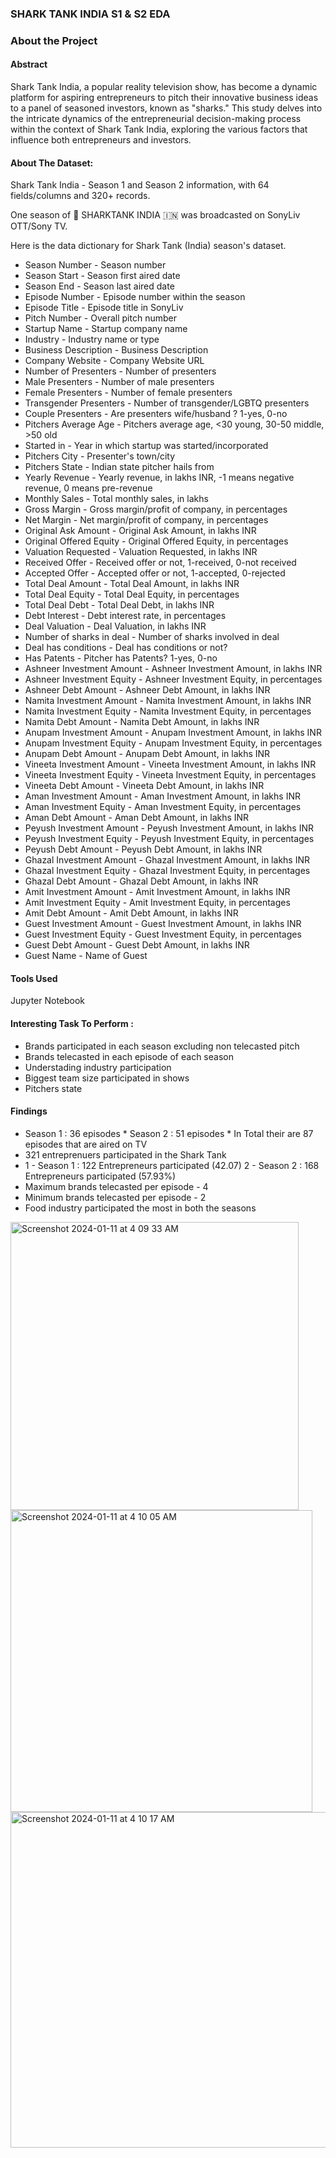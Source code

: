 ### SHARK TANK INDIA S1 & S2 EDA
### About the Project

#### Abstract

Shark Tank India, a popular reality television show, has become a dynamic platform for aspiring entrepreneurs to pitch their innovative business ideas to a panel of seasoned investors, known as "sharks." This study delves into the intricate dynamics of the entrepreneurial decision-making process within the context of Shark Tank India, exploring the various factors that influence both entrepreneurs and investors.

#### About The Dataset:
Shark Tank India - Season 1 and Season 2 information, with 64 fields/columns and 320+ records.

One season of 🦈 SHARKTANK INDIA 🇮🇳 was broadcasted on SonyLiv OTT/Sony TV.

Here is the data dictionary for Shark Tank (India) season's dataset.

- Season Number - Season number
- Season Start - Season first aired date
- Season End - Season last aired date
- Episode Number - Episode number within the season
- Episode Title - Episode title in SonyLiv
- Pitch Number - Overall pitch number
- Startup Name - Startup company name
- Industry - Industry name or type
- Business Description - Business Description
- Company Website - Company Website URL
- Number of Presenters - Number of presenters
- Male Presenters - Number of male presenters
- Female Presenters - Number of female presenters
- Transgender Presenters - Number of transgender/LGBTQ presenters
- Couple Presenters - Are presenters wife/husband ? 1-yes, 0-no
- Pitchers Average Age - Pitchers average age, <30 young, 30-50 middle, >50 old
- Started in - Year in which startup was started/incorporated
- Pitchers City - Presenter's town/city
- Pitchers State - Indian state pitcher hails from
- Yearly Revenue - Yearly revenue, in lakhs INR, -1 means negative revenue, 0 means pre-revenue
- Monthly Sales - Total monthly sales, in lakhs
- Gross Margin - Gross margin/profit of company, in percentages
- Net Margin - Net margin/profit of company, in percentages
- Original Ask Amount - Original Ask Amount, in lakhs INR
- Original Offered Equity - Original Offered Equity, in percentages
- Valuation Requested - Valuation Requested, in lakhs INR
- Received Offer - Received offer or not, 1-received, 0-not received
- Accepted Offer - Accepted offer or not, 1-accepted, 0-rejected
- Total Deal Amount - Total Deal Amount, in lakhs INR
- Total Deal Equity - Total Deal Equity, in percentages
- Total Deal Debt - Total Deal Debt, in lakhs INR
- Debt Interest - Debt interest rate, in percentages
- Deal Valuation - Deal Valuation, in lakhs INR
- Number of sharks in deal - Number of sharks involved in deal
- Deal has conditions - Deal has conditions or not?
- Has Patents - Pitcher has Patents? 1-yes, 0-no
- Ashneer Investment Amount - Ashneer Investment Amount, in lakhs INR
- Ashneer Investment Equity - Ashneer Investment Equity, in percentages
- Ashneer Debt Amount - Ashneer Debt Amount, in lakhs INR
- Namita Investment Amount - Namita Investment Amount, in lakhs INR
- Namita Investment Equity - Namita Investment Equity, in percentages
- Namita Debt Amount - Namita Debt Amount, in lakhs INR
- Anupam Investment Amount - Anupam Investment Amount, in lakhs INR
- Anupam Investment Equity - Anupam Investment Equity, in percentages
- Anupam Debt Amount - Anupam Debt Amount, in lakhs INR
- Vineeta Investment Amount - Vineeta Investment Amount, in lakhs INR
- Vineeta Investment Equity - Vineeta Investment Equity, in percentages
- Vineeta Debt Amount - Vineeta Debt Amount, in lakhs INR
- Aman Investment Amount - Aman Investment Amount, in lakhs INR
- Aman Investment Equity - Aman Investment Equity, in percentages
- Aman Debt Amount - Aman Debt Amount, in lakhs INR
- Peyush Investment Amount - Peyush Investment Amount, in lakhs INR
- Peyush Investment Equity - Peyush Investment Equity, in percentages
- Peyush Debt Amount - Peyush Debt Amount, in lakhs INR
- Ghazal Investment Amount - Ghazal Investment Amount, in lakhs INR
- Ghazal Investment Equity - Ghazal Investment Equity, in percentages
- Ghazal Debt Amount - Ghazal Debt Amount, in lakhs INR
- Amit Investment Amount - Amit Investment Amount, in lakhs INR
- Amit Investment Equity - Amit Investment Equity, in percentages
- Amit Debt Amount - Amit Debt Amount, in lakhs INR
- Guest Investment Amount - Guest Investment Amount, in lakhs INR
- Guest Investment Equity - Guest Investment Equity, in percentages
- Guest Debt Amount - Guest Debt Amount, in lakhs INR
- Guest Name - Name of Guest

#### Tools Used
Jupyter Notebook

#### Interesting Task To Perform :
* Brands participated in each season excluding non telecasted pitch
* Brands telecasted in each episode of each season
* Understading industry participation
* Biggest team size participated in shows
* Pitchers state

#### Findings
* Season 1 : 36 episodes * Season 2 : 51 episodes * In Total their are 87 episodes that are aired on TV
* 321 entreprenuers participated in the Shark Tank
*  1 - Season 1 : 122 Entrepreneurs participated (42.07)
   2 - Season 2 : 168 Entrepreneurs participated (57.93%)
* Maximum brands telecasted per episode - 4
* Minimum brands telecasted per episode - 2
* Food industry participated the most in both the seasons
<img width="461" alt="Screenshot 2024-01-11 at 4 09 33 AM" src="https://github.com/rutuja-jadhav29/Shark-Tank-India---EDA-S1-S2/assets/126754368/671e4628-cb31-443b-8f21-fef7eb93bd28">
<img width="483" alt="Screenshot 2024-01-11 at 4 10 05 AM" src="https://github.com/rutuja-jadhav29/Shark-Tank-India---EDA-S1-S2/assets/126754368/7d72d781-cf00-4c65-9895-c0009917e260">
<img width="537" alt="Screenshot 2024-01-11 at 4 10 17 AM" src="https://github.com/rutuja-jadhav29/Shark-Tank-India---EDA-S1-S2/assets/126754368/5746d3ab-2a74-4c26-887c-e1b8ee22c9f6">



  
